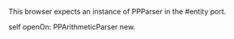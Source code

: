 This browser expects an instance of PPParser in the #entity port.

self openOn: PPArithmeticParser new.